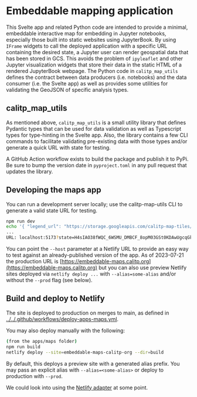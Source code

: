 # Embeddable mapping application

This Svelte app and related Python code are intended to provide a minimal, embeddable interactive map for embedding
in Jupyter notebooks, especially those built into static websites using JupyterBook. By using `IFrame` widgets to
call the deployed application with a specific URL containing the desired state, a Jupyter user can render geospatial
data that has been stored in GCS. This avoids the problem of `ipyleaflet` and other Jupyter visualization widgets
that store their data in the static HTML of a rendered JupyterBook webpage. The Python code in `calitp_map_utils`
defines the contract between data producers (i.e. notebooks) and the data consumer (i.e. the Svelte app) as well
as provides some utilities for validating the GeoJSON of specific analysis types.

## calitp_map_utils

As mentioned above, `calitp_map_utils` is a small utility library that defines Pydantic types that can be used for
data validation as well as Typescript types for type-hinting in the Svelte app. Also, the library contains
a few CLI commands to facilitate validating pre-existing data with those types and/or generate a quick URL
with state for testing.

A GitHub Action workflow exists to build the package and publish it to PyPi. Be sure to bump the version date in `pyproject.toml` in any pull request that updates the library.

## Developing the maps app

You can run a development server locally; use the calitp-map-utils CLI to generate a valid state URL for testing.

```bash
npm run dev
echo '{ "legend_url": "https://storage.googleapis.com/calitp-map-tiles/legend_test.svg", "layers": [ {"name": "D7 State Highway Network", "url": "https://storage.googleapis.com/calitp-map-tiles/d7_shn.geojson.gz", "type": "state_highway_network"}, {"name": "California High Quality Transit Areas - Stops", "url": "https://storage.googleapis.com/calitp-map-tiles/ca_hq_transit_stops.geojson.gz"}, {"name": "LA Metro Bus Speed Maps AM Peak", "url": "https://storage.googleapis.com/calitp-map-tiles/metro_am.geojson.gz", "type": "speedmap"} ] }' | gzip | basenc --base64url | poetry run python -m calitp_map_utils validate-state --base64url --compressed --data --verbose --host=http://localhost:5173
...
URL: localhost:5173?state=H4sIAO38fWQC_6WSMU_DMBCF_8opM03GSt0KDAwUgcqGkHVNr47B8RnfhZJW_e8kbVE6FAY6WSef3_fek7dZwJqyCYTG-yvIPLaUpJtftj832e0Y5opKcOdstcYWHkjXnN6zbr9Jvl-pVKNMikKUE1rKLbP1hNFJXnJdlOidxlGNcaTOkxTLsZEq5Jb4Tbg7N72WtnHPkx5mqgPMhAEWE0dK6kiOhndXMNi86SArTsHh3ig8NT21heeEQZzCNBEKjLosHOUC7yWa6sPoQdVIr3Y-yLHSv13fT2FGmhiuG4F5JFrCDKPAdAaPhJd0XPeyBuvfWu5Z3fb5Yl_3f0GN5zAk2TDXw7RY8NfJhEKdmik5rJw9-VBkKSzNPzMcXyuJ5vJps9039EE5DrACAAA%3D
```

You can point the `--host` parameter at a Netlify URL to provide an easy way to test against an already-published version of the app. As of 2023-07-21
the production URL is [https://embeddable-maps.calitp.org](https://embeddable-maps.calitp.org) but you can also use preview
Netlify sites deployed via `netlify deploy ...` with `--alias=some-alias` and/or without the `--prod` flag (see below).

## Build and deploy to Netlify

The site is deployed to production on merges to main, as defined in [../../.github/workflows/deploy-apps-maps.yml](../../.github/workflows/deploy-apps-maps.yml).

You may also deploy manually with the following:

```bash
(from the apps/maps folder)
npm run build
netlify deploy --site=embeddable-maps-calitp-org --dir=build
```

By default, this deploys a preview site with a generated alias prefix. You may pass an explicit alias with `--alias=<some-alias>`
or deploy to production with `--prod`.

We could look into using the [Netlify adapter](https://kit.svelte.dev/docs/adapter-netlify) at some point.
